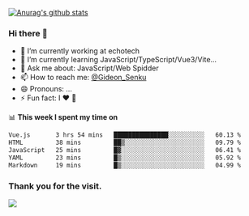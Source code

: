 [![Anurag's github stats](https://github-readme-stats.vercel.app/api?username=gideonsenku)](https://github.com/anuraghazra/github-readme-stats)
### Hi there 👋
- 🔭 I’m currently working at echotech
- 🌱 I’m currently learning JavaScript/TypeScript/Vue3/Vite...
- 💬 Ask me about: JavaScript/Web Spidder 
- 📫 How to reach me: [@Gideon_Senku](https://t.me/Gideon_Senku)
- 😄 Pronouns: ...
- ⚡ Fun fact: I ❤️ 🎵

📊 **This week I spent my time on**
<!--START_SECTION:waka-->

```txt
Vue.js       3 hrs 54 mins   ███████████████░░░░░░░░░░   60.13 %
HTML         38 mins         ██▒░░░░░░░░░░░░░░░░░░░░░░   09.79 %
JavaScript   25 mins         █▓░░░░░░░░░░░░░░░░░░░░░░░   06.41 %
YAML         23 mins         █▒░░░░░░░░░░░░░░░░░░░░░░░   05.92 %
Markdown     19 mins         █▒░░░░░░░░░░░░░░░░░░░░░░░   04.99 %
```

<!--END_SECTION:waka-->


### Thank you for the visit.
![](http://profile-counter.glitch.me/gideonsenku/count.svg)
<!--
**GideonSenku/GideonSenku** is a ✨ _special_ ✨ repository because its `README.md` (this file) appears on your GitHub profile.

Here are some ideas to get you started:

- 🔭 I’m currently working on ...
- 🌱 I’m currently learning ...
- 👯 I’m looking to collaborate on ...
- 🤔 I’m looking for help with ...
- 💬 Ask me about ...
- 📫 How to reach me: ...
- 😄 Pronouns: ...
- ⚡ Fun fact: ...
-->
